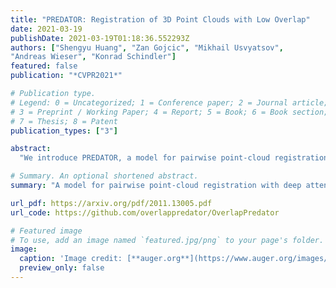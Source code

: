 ```yaml
---
title: "PREDATOR: Registration of 3D Point Clouds with Low Overlap"
date: 2021-03-19
publishDate: 2021-03-19T01:18:36.552293Z
authors: ["Shengyu Huang", "Zan Gojcic", "Mikhail Usvyatsov", 
"Andreas Wieser", "Konrad Schindler"]
featured: false
publication: "*CVPR2021*"

# Publication type.
# Legend: 0 = Uncategorized; 1 = Conference paper; 2 = Journal article;
# 3 = Preprint / Working Paper; 4 = Report; 5 = Book; 6 = Book section;
# 7 = Thesis; 8 = Patent
publication_types: ["3"]

abstract:
  "We introduce PREDATOR, a model for pairwise point-cloud registration with deep attention to the overlap region. Different from previous work, our model is specifically designed to handle (also) point-cloud pairs with low overlap. Its key novelty is an overlap-attention block for early information exchange between the latent encodings of the two point clouds. In this way the subsequent decoding of the latent representations into per-point features is conditioned on the respective other point cloud, and thus can predict which points are not only salient, but also lie in the overlap region between the two point clouds. The ability to focus on points that are relevant for matching greatly improves performance: PREDATOR raises the rate of successful registrations by more than 20% in the low-overlap scenario, and also sets a new state of the art for the 3DMatch benchmark with 89% registration recall."

# Summary. An optional shortened abstract.
summary: "A model for pairwise point-cloud registration with deep attention to the overlap region."

url_pdf: https://arxiv.org/pdf/2011.13005.pdf
url_code: https://github.com/overlappredator/OverlapPredator

# Featured image
# To use, add an image named `featured.jpg/png` to your page's folder.
image:
  caption: 'Image credit: [**auger.org**](https://www.auger.org/images/Cosmic_Rays/15-scientistspr.jpg)'
  preview_only: false
---
```

